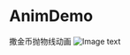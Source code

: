 # AnimDemo
撒金币抛物线动画
![Image text](https://github.com/jdzhengwei/AnimDemo/blob/master/154636gcy6rv2zx5ku6l6w.gif)
